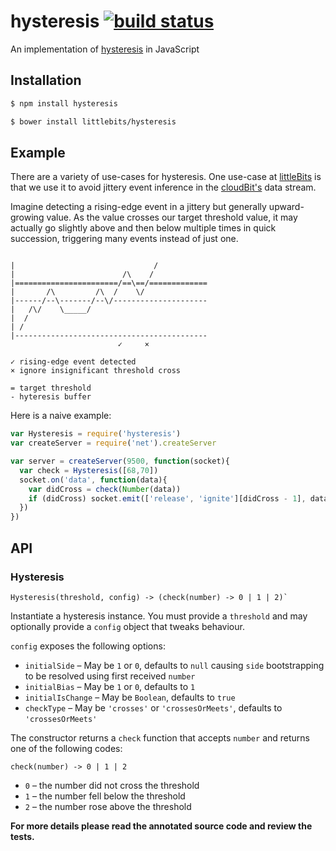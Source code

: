 # hysteresis [![build status](https://secure.travis-ci.org/littlebits/hysteresis.png)](http://travis-ci.org/littlebits/hysteresis)

An implementation of [hysteresis](http://en.wikipedia.org/wiki/Hysteresis) in JavaScript

## Installation

```sh
$ npm install hysteresis
```
```sh
$ bower install littlebits/hysteresis
```

## Example

There are a variety of use-cases for hysteresis. One use-case at
[littleBits](littlebits.cc) is that we use it to avoid jittery event inference
in the [cloudBit's](http://littlebits.cc/cloud) data stream.

Imagine detecting a rising-edge event in a jittery but generally upward-growing
value. As the value crosses our target threshold value, it may actually go
slightly above and then below multiple times in quick succession, triggering
many events instead of just one.  

```

|                               /
|                        /\    /
|=======================/==\==/=============
|       /\         /\  /    \/
|------/--\-------/--\/---------------------
|   /\/    \_____/
|  /
| /
|-------------------------------------------
                        ✓     ×

✓ rising-edge event detected
× ignore insignificant threshold cross

= target threshold
- hyteresis buffer

```

Here is a naive example:
```js
var Hysteresis = require('hysteresis')
var createServer = require('net').createServer

var server = createServer(9500, function(socket){
  var check = Hysteresis([68,70])
  socket.on('data', function(data){
    var didCross = check(Number(data))
    if (didCross) socket.emit(['release', 'ignite'][didCross - 1], data)
  })
})
```



## API

### Hysteresis
```
Hysteresis(threshold, config) -> (check(number) -> 0 | 1 | 2)`
```

Instantiate a hysteresis instance. You must provide a `threshold` and may optionally provide a `config` object that tweaks behaviour.

`config` exposes the following options:
- `initialSide` – May be `1` or `0`, defaults to `null` causing `side` bootstrapping to be resolved using first received `number`
- `initialBias` – May be `1` or `0`, defaults to `1`
- `initialIsChange` – May be `Boolean`, defaults to `true`
- `checkType` – May be `'crosses'` or `'crossesOrMeets'`, defaults to `'crossesOrMeets'`

The constructor returns a `check` function that accepts `number` and returns one of the following codes:

```
check(number) -> 0 | 1 | 2
```
- `0` – the number did not cross the threshold
- `1` – the number fell below the threshold
- `2` – the number rose above the threshold



**For more details please read the annotated source code and review the tests.**
